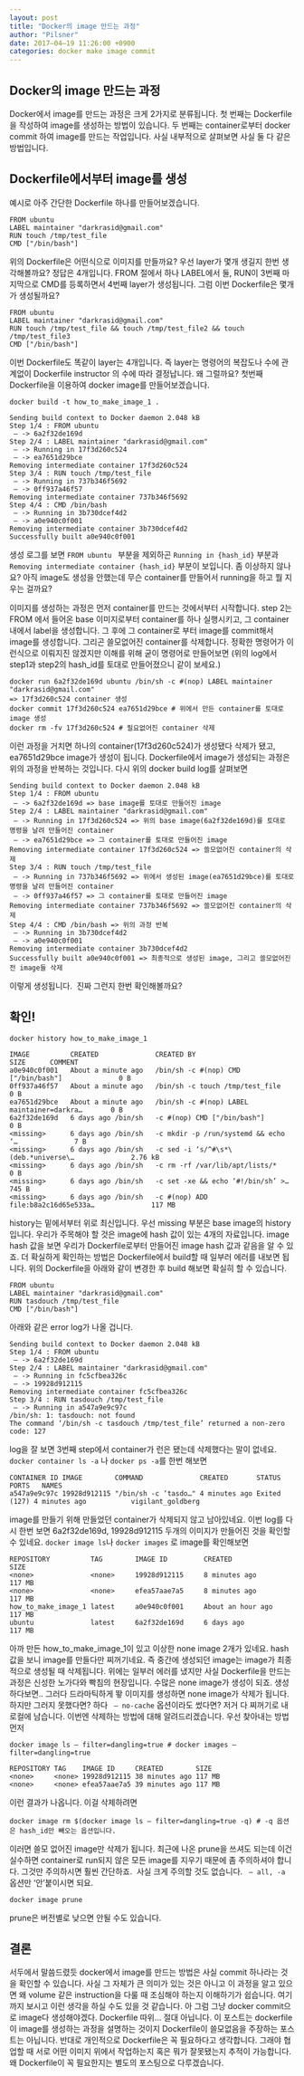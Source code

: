 ```yaml
---
layout: post
title: "Docker의 image 만드는 과정"
author: "Pilsner"
date: 2017–04–19 11:26:00 +0900
categories: docker make image commit
---
```


## Docker의 image 만드는 과정
Docker에서 image를 만드는 과정은 크게 2가지로 분류됩니다. 첫 번째는 Dockerfile을 작성하여 image를 생성하는 방법이 있습니다. 두 번째는 container로부터 docker commit 하여 image를 만드는 작업입니다. 사실 내부적으로 살펴보면 사실 둘 다 같은 방법입니다.
## Dockerfile에서부터 image를 생성
예시로 아주 간단한 Dockerfile 하나를 만들어보겠습니다.
```
FROM ubuntu
LABEL maintainer "darkrasid@gmail.com"
RUN touch /tmp/test_file
CMD ["/bin/bash"]
```
위의 Dockerfile은 어떤식으로 이미지를 만들까요?
우선 layer가 몇개 생길지 한번 생각해볼까요? 정답은 4개입니다. FROM 절에서 하나 LABEL에서 둘, RUN이 3번째 마지막으로 CMD를 등록하면서 4번째 layer가 생성됩니다.
그럼 이번 Dockerfile은 몇개가 생성될까요?
```
FROM ubuntu
LABEL maintainer "darkrasid@gmail.com"
RUN touch /tmp/test_file && touch /tmp/test_file2 && touch /tmp/test_file3
CMD ["/bin/bash"]
```
이번 Dockerfile도 똑같이 layer는 4개입니다. 즉 layer는 명령어의 복잡도나 수에 관계없이
Dockerfile instructor 의 수에 따라 결정납니다. 왜 그럴까요?
첫번째 Dockerfile을 이용하여 docker image를 만들어보겠습니다.
```
docker build -t how_to_make_image_1 .
```
```
Sending build context to Docker daemon 2.048 kB
Step 1/4 : FROM ubuntu
 — -> 6a2f32de169d
Step 2/4 : LABEL maintainer "darkrasid@gmail.com"
 — -> Running in 17f3d260c524
 — -> ea7651d29bce
Removing intermediate container 17f3d260c524
Step 3/4 : RUN touch /tmp/test_file
 — -> Running in 737b346f5692
 — -> 0ff937a46f57
Removing intermediate container 737b346f5692
Step 4/4 : CMD /bin/bash
 — -> Running in 3b730dcef4d2
 — -> a0e940c0f001
Removing intermediate container 3b730dcef4d2
Successfully built a0e940c0f001
```
생성 로그를 보면 `FROM ubuntu ` 부분을 제외하곤 `Running in {hash_id}` 부분과 
`Removing intermediate container {hash_id}` 부분이 보입니다. 좀 이상하지 않나요?
아직 image도 생성을 안했는데 무슨 container를 만들어서 running을 하고 뭘 지우는 걸까요?

이미지를 생성하는 과정은 먼저 container를 만드는 것에서부터 시작합니다. step 2는 FROM 에서 들어온 base 이미지로부터 container를 하나 실행시키고, 그 container내에서 label을 생성합니다. 그 후에 그 container로 부터 image를 commit해서 image를 생성합니다. 그리곤 쓸모없어진 container를 삭제합니다.
정확한 명령어가 이런식으로 이뤄지진 않겠지만 이해를 위해 굳이 명령어로 만들어보면 (위의 log에서 step1과 step2의 hash_id를 토대로 만들어졌으니 같이 보세요.)
```
docker run 6a2f32de169d ubuntu /bin/sh -c #(nop) LABEL maintainer "darkrasid@gmail.com" 
=> 17f3d260c524 container 생성
docker commit 17f3d260c524 ea7651d29bce # 위에서 만든 container를 토대로 image 생성
docker rm -fv 17f3d260c524 # 필요없어진 container 삭제
```
이런 과정을 거치면 하나의 container(17f3d260c524)가 생성됐다 삭제가 됐고, ea7651d29bce image가 생성이 됩니다.
Dockerfile에서 image가 생성되는 과정은 위의 과정을 반복하는 것입니다. 다시 위의 docker build log를 살펴보면
```
Sending build context to Docker daemon 2.048 kB
Step 1/4 : FROM ubuntu
 — -> 6a2f32de169d => base image를 토대로 만들어진 image
Step 2/4 : LABEL maintainer "darkrasid@gmail.com"
 — -> Running in 17f3d260c524 => 위의 base image(6a2f32de169d)를 토대로 명령을 날려 만들어진 container
 — -> ea7651d29bce => 그 container를 토대로 만들어진 image
Removing intermediate container 17f3d260c524 => 쓸모없어진 container의 삭제
Step 3/4 : RUN touch /tmp/test_file 
 — -> Running in 737b346f5692 => 위에서 생성된 image(ea7651d29bce)를 토대로 명령을 날려 만들어진 container
 — -> 0ff937a46f57 => 그 container를 토대로 만들어진 image 
Removing intermediate container 737b346f5692 => 쓸모없어진 container의 삭제
Step 4/4 : CMD /bin/bash => 위의 과정 반복
 — -> Running in 3b730dcef4d2
 — -> a0e940c0f001
Removing intermediate container 3b730dcef4d2
Successfully built a0e940c0f001 => 최종적으로 생성된 image, 그리고 쓸모없어진 전 image들 삭제
```
이렇게 생성됩니다. 
진짜 그런지 한번 확인해볼까요?
## 확인!
```
docker history how_to_make_image_1
```
```
IMAGE          CREATED              CREATED BY                                       SIZE      COMMENT
a0e940c0f001   About a minute ago   /bin/sh -c #(nop) CMD ["/bin/bash"]              0 B
0ff937a46f57   About a minute ago   /bin/sh -c touch /tmp/test_file                  0 B
ea7651d29bce   About a minute ago   /bin/sh -c #(nop) LABEL maintainer=darkra…       0 B
6a2f32de169d   6 days ago /bin/sh   -c #(nop) CMD ["/bin/bash"]                      0 B
<missing>      6 days ago /bin/sh   -c mkdir -p /run/systemd && echo ‘…              7 B
<missing>      6 days ago /bin/sh   -c sed -i ‘s/^#\s*\(deb.*universe\…              2.76 kB
<missing>      6 days ago /bin/sh   -c rm -rf /var/lib/apt/lists/*                   0 B
<missing>      6 days ago /bin/sh   -c set -xe && echo ‘#!/bin/sh’ >…                745 B
<missing>      6 days ago /bin/sh   -c #(nop) ADD file:b8a2c16d65e533a…              117 MB
```
history는 밑에서부터 위로 최신입니다. 우선 missing 부분은 base image의 history입니다. 우리가 주목해야 할 것은 image에 hash 값이 있는 4개의 자료입니다.
image hash 값을 보면 우리가 Dockerfile로부터 만들어진 image hash 값과 같음을 알 수 있죠.
더 확실하게 확인하는 방법은 Dockerfile에서 build할 때 일부러 에러를 내보면 됩니다. 
위의 Dockerfile을 아래와 같이 변경한 후 build 해보면 확실히 할 수 있습니다.
```
FROM ubuntu
LABEL maintainer "darkrasid@gmail.com"
RUN tasdouch /tmp/test_file
CMD ["/bin/bash"]
```
아래와 같은 error log가 나올 겁니다. 
```
Sending build context to Docker daemon 2.048 kB
Step 1/4 : FROM ubuntu
 — -> 6a2f32de169d
Step 2/4 : LABEL maintainer "darkrasid@gmail.com"
 — -> Running in fc5cfbea326c
 — -> 19928d912115
Removing intermediate container fc5cfbea326c
Step 3/4 : RUN tasdouch /tmp/test_file
 — -> Running in a547a9e9c97c
/bin/sh: 1: tasdouch: not found
The command ‘/bin/sh -c tasdouch /tmp/test_file’ returned a non-zero code: 127
```
log을 잘 보면 3번째 step에서 container가 런은 됐는데 삭제했다는 말이 없네요. 
`docker container ls -a` 나 `docker ps -a`를 한번 해보면
```
CONTAINER ID IMAGE        COMMAND              CREATED       STATUS                       PORTS   NAMES
a547a9e9c97c 19928d912115 "/bin/sh -c ‘tasdo…" 4 minutes ago Exited (127) 4 minutes ago           vigilant_goldberg
```
image를 만들기 위해 만들었던 container가 삭제되지 않고 남아있네요. 이번 log를 다시 한번 보면 6a2f32de169d, 19928d912115 두개의 이미지가 만들어진 것을 확인할 수 있네요.
`docker image ls`나 `docker images` 로 image를 확인해보면
```
REPOSITORY          TAG        IMAGE ID         CREATED             SIZE
<none>              <none>     19928d912115     8 minutes ago       117 MB
<none>              <none>     efea57aae7a5     8 minutes ago       117 MB
how_to_make_image_1 latest     a0e940c0f001     About an hour ago   117 MB
ubuntu              latest     6a2f32de169d     6 days ago          117 MB
```
아까 만든 how_to_make_image_1이 있고 이상한 none image 2개가 있네요. hash 값을 보니 image를 만들다만 찌꺼기네요. 즉 중간에 생성되던 image는 image가 최종적으로 생성될 때 삭제됩니다.
위에는 일부러 에러를 냈지만 사실 Dockerfile을 만드는 과정은 신성한 노가다와 빡침의 현장입니다. 수많은 none image가 생성이 되죠. 생성하다보면.. 그러다 드라마틱하게 뙇 이미지를 생성하면 none image가 삭제가 됩니다. 
하지만 그러지 못했다면? 하다 ` — no-cache` 옵션이라도 썼다면? 저거 다 찌꺼기로 내 로컬에 남습니다. 이번엔 삭제하는 방법에 대해 알려드리겠습니다.
우선 찾아내는 방법 먼저
```
docker image ls — filter=dangling=true # docker images — filter=dangling=true
```
```
REPOSITORY TAG    IMAGE ID     CREATED        SIZE
<none>     <none> 19928d912115 38 minutes ago 117 MB
<none>     <none> efea57aae7a5 39 minutes ago 117 MB
```
이런 결과가 나옵니다. 이걸 삭제하려면
```
docker image rm $(docker image ls — filter=dangling=true -q) # -q 옵션은 hash_id만 빼오는 옵션입니다.
```
이러면 쓸모 없어진 image만 삭제가 됩니다.
최근에 나온 prune을 쓰셔도 되는데 이건 실수하면 container로 run되지 않은 모든 image를 지우기 때문에 좀 주의하셔야 합니다. 그것만 주의하시면 훨씬 간단하죠. 
사실 크게 주의할 것도 없습니다. ` — all, -a` 옵션만 ‘안’붙이시면 되요.
```
docker image prune
```
prune은 버전별로 낮으면 안될 수도 있습니다.
## 결론
서두에서 말씀드렸듯 docker에서 image를 만드는 방법은 사실 commit 하나라는 것을 확인할 수 있습니다. 사실 그 자체가 큰 의미가 있는 것은 아니고 이 과정을 알고 있으면 왜 volume 같은 instruction을 다룰 때 조심해야 하는지 이해하기가 쉽습니다. 여기까지 보시고 이런 생각을 하실 수도 있을 것 같습니다. 아 그럼 그냥 docker commit으로 image다 생성해야겠다. Dockerfile 따위… 절대 아닙니다. 이 포스트는 dockerfile이 image를 생성하는 과정을 설명하는 것이지 Dockerfile이 쓸모없음을 주장하는 포스트는 아닙니다. 반대로 개인적으로 Dockerfile은 꼭 필요하다고 생각합니다. 그래야 협업할 때 서로 어떤 이미지 위에서 작업하는지 혹은 뭐가 잘못됐는지 추적이 가능합니다. 왜 Dockerfile이 꼭 필요한지는 별도의 포스팅으로 다루겠습니다.
